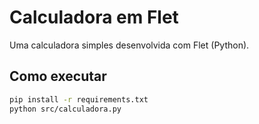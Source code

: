 # Calculadora em Flet

Uma calculadora simples desenvolvida com Flet (Python).

## Como executar

```bash
pip install -r requirements.txt
python src/calculadora.py







